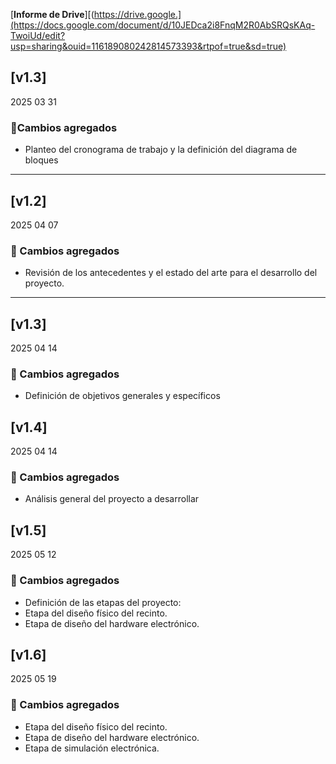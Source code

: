 [**Informe de Drive**][(https://drive.google.](https://docs.google.com/document/d/10JEDca2i8FnqM2R0AbSRQsKAq-TwoiUd/edit?usp=sharing&ouid=116189080242814573393&rtpof=true&sd=true)

## [v1.3]
2025 03 31
### 📂Cambios agregados
-  Planteo del cronograma de trabajo y la definición del diagrama de bloques
---
## [v1.2]
2025 04 07
### 📂 Cambios agregados
- Revisión de los antecedentes y el estado del arte para el desarrollo del proyecto.
---
## [v1.3]
2025 04 14
### 📂 Cambios agregados
- Definición de objetivos generales y específicos

## [v1.4]
2025 04 14
### 📂 Cambios agregados
- Análisis general del proyecto a desarrollar

## [v1.5]
2025 05 12
### 📂 Cambios agregados
- Definición de las etapas del proyecto:
- Etapa del diseño físico del recinto.
- Etapa de diseño del hardware electrónico.

## [v1.6]
2025 05 19
### 📂 Cambios agregados
- Etapa del diseño físico del recinto.
- Etapa de diseño del hardware electrónico.
- Etapa de simulación electrónica.



